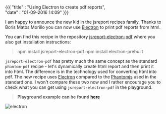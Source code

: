 ﻿{{{
    "title"    : "Using Electron to create pdf reports",	
    "date"     : "01-09-2016 14:09"	
}}}

I am happy to announce the new kid in the jsreport recipes family. Thanks to Boris Matos Morillo you can now use [Electron](http://electron.atom.io/) to print pdf reports from html. 

You can find this recipe in the repository [jsreport-electron-pdf](https://github.com/bjrmatos/jsreport-electron-pdf) where you also get installation instructions:
> npm install jsreport-electron-pdf
npm install electron-prebuilt

`jsreport-electron-pdf` has pretty much the same concept as the standard `phantom-pdf` recipe - let's dynamically create html report and then print it into html. The difference is in the technology used for converting html into pdf. The new recipe uses [Electron](http://electron.atom.io/) compared to the [Phantomjs](http://phantomjs.org/) used in the standard one. I won't compare these two now and I rather encourage you to check what you can get using `jsreport-electron-pdf` in the playground. 

>**Playground example can be found [here](https://playground.jsreport.net/#playground/ZJZMyHgm2e/2)**

![electron](http://jsreport.net/blog/electron.gif)

